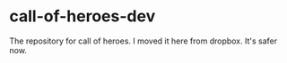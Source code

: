 # call-of-heroes-dev
The repository for call of heroes. I moved it here from dropbox. It's safer now.

